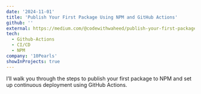 ```yaml
---
date: '2024-11-01'
title: 'Publish Your First Package Using NPM and GitHub Actions'
github: ''
external: https://medium.com/@codewithwaheed/publish-your-first-package-using-npm-and-github-actions-e453ca9f9fd2'
tech:
  - Github-Actions
  - CI/CD
  - NPM
company: '10Pearls'
showInProjects: true
---
```


I’ll walk you through the steps to publish your first package to NPM and set up continuous deployment using GitHub Actions.
